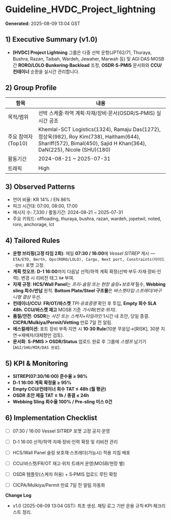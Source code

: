 # Guideline_HVDC_Project_lightning
**Generated:** 2025-08-09 13:04 GST

## 1) Executive Summary (v1.0)
- **[HVDC] Project Lightning** 그룹은 다중 선박 운항(JPT62/71, Thuraya, Bushra, Razan, Taibah, Wardeh, Jewaher, Marwah 등) 및 AGI·DAS·MOSB 간 **RORO/LOLO·Bunkering·Backload** 조정, **OSDR·S‑PMIS** 문서화와 **CCU/컨테이너** 순환을 실시간 관리합니다.

## 2) Group Profile
| 항목 | 내용 |
|---|---|
| 목적/범위 | 선박 스케줄·하역 계획·자재/장비·문서(OSDR/S‑PMIS) 실시간 공조 |
| 주요 참여자(Top10) | Khemlal-SCT Logistics(1324), Ramaju Das(1272), 정상욱(982), Roy Kim(738), Haitham(644), Shariff(572), Bimal(450), Sajid H Khan(364), DaN(225), Nicole (SHU)(180) |
| 활동기간 | 2024-08-21 ~ 2025-07-31 |
| 트래픽 | High |

## 3) Observed Patterns

- 언어 비율: KR 14% / EN 86%
- 피크 시간대: 07:00, 08:00, 17:00
- 메시지 수: 7,330 / 활동기간: 2024-08-21 ~ 2025-07-31
- 주요 키워드: offloading, thuraya, bushra, razan, wardeh, jopetwil, noted, roro, anchorage, lct


## 4) Tailored Rules

- **운항 브리핑(고정 타임 2회)**: 매일 **07:30 / 16:00**에 *Vessel SITREP* 게시 — `ETA/ETD, Berth, Ops(RORO/LOLO), Cargo, Next port, Constraints(타이드·장비)` 포맷 고정. 
- **계획 컷오프**: **D-1 16:00**까지 다음날 선적/하역 계획 확정(선박·부두·자재·장비·인력). 변경 시 리비전 태그 `R#` 부여.
- **자재 규정**: **HCS/Wall Panel**는 *프리-슬링 또는 현장 슬링+보호재* 필수, **Webbing sling 회수/반납** 원칙. **Bottom Plate/Steel 구조물**은 *바스켓타입·스프레더/바구니형 결상* 우선.
- **컨테이너/CCU**: **FR/OT/바스켓** *TPI·유효증명* 확인 후 투입, **Empty 회수 SLA 48h**. **CCU/바스켓 재고** MOSB 기준 *가시화(번호·위치)*.
- **품질/안전**: **OSDR**는 *사진 또는 스케치+타임라인* 1시간 내 초안, 당일 종결. **CICPA/Mulkiya/Permit/Vetting** 만료 7일 전 알림.
- **에스컬레이션**: 포트 장비 부족·지연 시 **10·30 Rule**(10분 무응답→[RISK], 30분 지연→재배차/대체항만 검토). 
- **문서화**: **S‑PMIS > OSDR/Status** 업로드 완료 후 그룹에 *스탬프* 남기기(`AGI/SHU/MIR/DAS 완료`). 


## 5) KPI & Monitoring

- **SITREP(07:30/16:00) 준수율 ≥ 98%**
- **D‑1 16:00 계획 확정율 ≥ 95%**
- **Empty CCU/컨테이너 회수 TAT ≤ 48h (월 평균)**
- **OSDR 초안 제출 TAT ≤ 1h / 종결 ≤ 24h**
- **Webbing Sling 회수율 100% / Pre‑sling 미스 0건**


## 6) Implementation Checklist

- [ ] 07:30 / 16:00 Vessel SITREP 포맷 고정 공지·운영
- [ ] D‑1 16:00 선적/하역·자재·장비·인력 확정 및 리비전 관리
- [ ] HCS/Wall Panel 슬링 보호재·스프레더(가능시) 적용 지침 배포
- [ ] CCU/바스켓/FR/OT 재고·위치 트래커 운영(MOSB/현장 별)
- [ ] OSDR 템플릿(스케치 허용) + S‑PMIS 업로드 루틴 확정
- [ ] CICPA/Mulkiya/Permit 만료 7일 전 알림 자동화


**Change Log**
- v1.0 (2025-08-09 13:04 GST): 최초 생성. 채팅 로그 기반 운용 규칙·KPI·체크리스트 정리.
